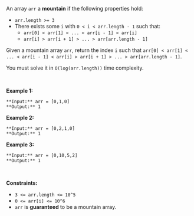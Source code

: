 An array `arr` a **mountain** if the following properties hold:


* `arr.length >= 3`
* There exists some `i` with `0 < i < arr.length - 1` such that:
	+ `arr[0] < arr[1] < ... < arr[i - 1] < arr[i]`
	+ `arr[i] > arr[i + 1] > ... > arr[arr.length - 1]`


Given a mountain array `arr`, return the index `i` such that `arr[0] < arr[1] < ... < arr[i - 1] < arr[i] > arr[i + 1] > ... > arr[arr.length - 1]`.


You must solve it in `O(log(arr.length))` time complexity.


 


**Example 1:**



```
**Input:** arr = [0,1,0]
**Output:** 1

```

**Example 2:**



```
**Input:** arr = [0,2,1,0]
**Output:** 1

```

**Example 3:**



```
**Input:** arr = [0,10,5,2]
**Output:** 1

```

 


**Constraints:**


* `3 <= arr.length <= 10^5`
* `0 <= arr[i] <= 10^6`
* `arr` is **guaranteed** to be a mountain array.


